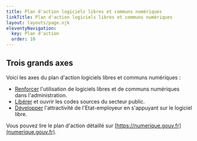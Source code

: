 ```yaml
---
title: Plan d'action logiciels libres et communs numériques
linkTitle: Plan d'action logiciels libres et communs numériques
layout: layouts/page.njk
eleventyNavigation:
  key: Plan d'action
  order: 10
---
```


## Trois grands axes

Voici les axes du plan d'action logiciels libres et communs numériques :

- [Renforcer](/utiliser/) l'utilisation de logiciels libres et de communs numériques dans l'administration.
- [Libérer](/ouvrir/) et ouvrir les codes sources du secteur public.
- [Développer](/bluehats/) l'attractivité de l'Etat-employeur en s'appuyant sur le logiciel libre.

Vous pouvez lire le plan d'action détaillé sur [https://numerique.gouv.fr](numerique.gouv.fr).

<!-- <div class="fr-highlight"> -->
<!-- </div> -->
